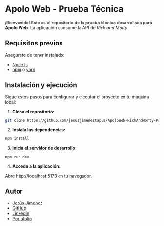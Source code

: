 # Apolo Web - Prueba Técnica

¡Bienvenido! Este es el repositorio de la prueba técnica desarrollada para **Apolo Web**. La aplicación consume la API de _Rick and Morty_.

## Requisitos previos

Asegúrate de tener instalado:

- [Node.js](https://nodejs.org)
- [npm](https://www.npmjs.com) o [yarn](https://yarnpkg.com)

## Instalación y ejecución

Sigue estos pasos para configurar y ejecutar el proyecto en tu máquina local:

1. **Clona el repositorio:**

```bash
git clone https://github.com/jesusjimeneztapia/ApoloWeb-RickAndMorty-PruebaTecnica.git
```

2. **Instala las dependencias:**

```bash
npm install
```

3. **Inicia el servidor de desarrollo:**

```bash
npm run dev
```

4. **Accede a la aplicación:**

Abre http://localhost:5173 en tu navegador.

## Autor

- [Jesús Jimenez](mailto:jesusjimeneztapia456@gmail.com)
- [GitHub](https://github.com/jesusjimeneztapia)
- [LinkedIn](https://bo.linkedin.com/in/jesusjimeneztapia)
- [Portafolio](https://jesusjimenez-dev.netlify.app)
